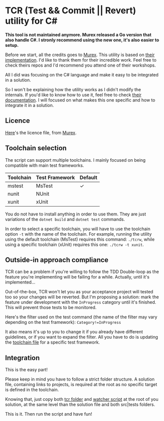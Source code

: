 # TCR (Test && Commit || Revert) utility for C#
**This tool is not maintained anymore. Murex released a Go version that also handle C#. I stronly recommend using the new one, it's also easier to setup.**

Before we start, all the credits goes to [Murex](https://github.com/murex). 
This utility is based on [their implementation](https://github.com/murex/Kata-BowlingGame).
I'd like to thank them for their incredible work.
Feel free to check theirs repos and I'd recommend you attend one of their workshops.

All I did was focusing on the C# language and make it easy to be integrated in a solution.

So I won't be explaining how the utility works as I didn't modify the internals. 
If you'd like to know how to use it, feel free to check [their documentation](https://github.com/murex/Kata-BowlingGame/blob/master/tcr/TCR.md).
I will focused on what makes this one specific and how to integrate it in a solution.

## Licence

[Here](LICENSE.md)'s the licence file, from [Murex](https://github.com/murex). 

## Toolchain selection
The script can support multiple toolchains. 
I mainly focused on being compatible with main test frameworks.

| Toolchain | Test Framework | Default |
|-----------|---------------|--------|
| mstest    | MsTest        | &check;|
| nunit     | NUnit         |        |
| xunit     | xUnit         |        |

You do not have to install anything in order to use them. They are just variations of the `dotnet build` and `dotnet test` commands.

In order to select a specific toolchain, you will have to use the toolchain option `-t` with the name of the toolchain.
For example, running the utility using the default toolchain (MsTest) requires this command: `./tcrw`,  while using a specific toolchain (xUnit) requires this one: `./tcrw -t xunit`.

## Outside-in approach compliance
TCR can be a problem if you're willing to follow the TDD Double-loop as the feature you're implementing will be failing for a while. Actually, until it's implemented...

Out-of-the-box, TCR won't let you as your acceptance project will tested too so your changes will be reverted. But I'm proposing a solution: mark the feature under development with the `InProgress` category until it's finished. This will prevent those tests to be monitored.

Here's the filter used on the test command (the name of the filter may vary depending on the test framework): `Category!=InProgress`

It also means it's up to you to change it if you already have different guidelines, or if you want to expand the filter. All you have to do is updating the [toolchain file](tcr/tcr_shell/toolchains) for a specific test framework.

## Integration
This is the easy part!

Please keep in mind you have to follow a strict folder structure. 
A solution file, containing links to projects, is required at the root as no specific target is defined in the toolchain.


Knowing that, just copy both [tcr folder](tcr) and [watcher script](tcrw) at the root of you solution, at the same level than the solution file and both src|tests folders.

This is it. Then run the script and have fun!
